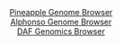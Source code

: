 <div id="Pineapple_Genome_Browser" align="center">
  <a href="https://igv.org/app/?sessionURL=blob:zZJdb9owFIb_i6VWmxQSOyHkQ6om.sXaUgalgbVVFZnECR6OHWxDKIj_Pq_atJtOKhebJvnCPjr2ed_Xzw6siVRUcBAD10a.jRCwgJqLZoyrmpEBrogCcYGZIhaQpCCS8IyAeAcKrDRO7vrm5lzrWsWOQ3XdqjAvha08G1d4KzhulJ2JyjkTjOGZkFgLqZxTidfCoeW61ZAZrmvbzPZs38mxxg5m9VxwJZya8DJtzHvpr1JaEi4qklYrpumrgNToMRpzu8CfutNxN8uIUjfk5So_6d5cdSfeRfLY65w9Jl8.T5PO9HhMS471SpKT5Xkhtsvb276fP8L7du_IvRwv3WUFR_2JOPLOjy82NZVEnaAAhV7QRn5ooqE8J5v_ybVZ9EDn.fVDKe8yHC6M597FAw9PGzrYfHsYsiR803kE9hZgIlsZFkA2l0GMoOXBjuW7ndaPLQotCCOTjxQUxE_PFtASZwvT_rQD.qU2xABFlqtXeCwgZE4kiFsRhAGKItdvB20YRWhv7cBKsr8X7mVyFwXQ7bpuJy0o0wbnPFW8Vjbm3F5nhV1uD0yTbweDTCWnEo3OFxP29ZIMtHsdiCYb_SFLC5jRrx9ojL5H0T_h7j1CbD07FDZvMjSULef3xUotNrQX3obVsBmEY1.aevNWRB1oDB8WTyFkhbXpNxVz_EncGkuKuTaFNVV0RhnVL1OTpGhAjFzPgAsywYQhEchy9gFa0EI._PgbUG__vP8O">Pineapple Genome Browser</a>
</div>
<div id="Alphonso_Genome_Browser" align="center">
  <a href="https://igv.org/app/?sessionURL=blob:zZJda9swFIb_i6BlA8eW7DiuDWW4qdOFlBby0aQtxci27Gi1JUeS7TQh_31a2NjNCs3FxkAX0kEf73n07EFLhKScgQDYJnJNhIAB5Jp3M1zVJbnDFZEgyHEpiQEEyYkgLCUg2IMcS4UX01t9cq1ULQPLoqruVZgV3JSOiSu84wx30kx5ZQ15WeKEC6y4kNaVwC23aNH2OpLgujb1247pWhlW2MJlveZMcqsmrIg7fV_8qxQXhPGKxFVTKnoMEOs8OmNm5vhLuJyFaUqknJC3cXYZTsbhgxMtnm4Gw6fF_dflYrA8n9GCYdUIcrlZjJJyxf3tnTudDzdkEmWrcN75Tf545lyfR9uaCiIvkYcuHK.PXFuDoSwj2_.pZz3oiX3X4rVsvWjX0RxF7My.su..0dHTejKZwfE7nR8MUPK00SaAdC28AEHDgQPDtQe9H1N0YUDoaz6CUxA8vxhACZy.6u3Pe6Deau0LkGTTHNUxABcZESDo.RB6yPdtt._1oe.jg7EHjSj_HtzRYup70A5texDntFRa5iyWrJYmZsxs09wsdifSvJHDe7m6fYVhmF48kuvhQ7LRTGXzOLWjP9J0NAH9.PELdasfyfRPzPtIEFMlp.o27nZMbQrhROl27p7ZI3fXz253elKsBrh4F9FpeHIuKqz0fl3Ry5_OtVhQzJQutFTShJZUvS01Sd6BANmOVhekvOTaRSCK5BM0oIFc.Pm3os7h5fAd">Alphonso Genome Browser</a>
</div>


<div id="DAF_Genomics_Browser" align="center">
  <a href="https://igv.org/app/?sessionURL=blob:tZFra9swFIb_i2D95Lsd3yCMLGvWzG0HCW7WlBLO5OPY1LJcSW7ShPz3Ca9jsFHGoANJSJzL..o8R_KEQta8JSnxLHdkuS4xiKz4bgmsa_AaGEqSltBINIjAEgW2FEl6JCVIBfniUldWSnUyte0CSnOLLWc1lZb0LehMyXtVoU41PQsYHHgLO2lRznSyAhuaruKt5DZQilKajt1hu93sQB8_Y5uhJW5Y36h6UN1oE9pYYZWg3dZtgfu_GPkPynrV7yer5WSoz_B5Xown2Xxy45_n60_hdJ1_uVjl4epsWW9bUL3AcTVbzK6ncXBbiCy.WLKyCN2HpzjbX8l3_sez831XC5RjN3JjPwqcOCQngzSc9hoBoZVwUzcwIi82vCAwX67.KNQzELwm6d29QZQA.qDT745EPXcaFJH42A_MDMJFgYKkZuI4kZsk3ijQKkninowj6UXzxiRn.SKJHG_ieaH1DZjWL.tmGJ8W.jP4Vhh_66z3v2J67Ke3yeUhU1T15dfkw9Xh8.pmOvfpOngFk0Fe_VbJBQOlQz.eL1Cg0WoMW_WLin.6P30H">DAF Genomics Browser</a>
</div>
